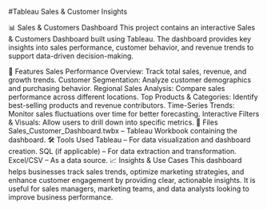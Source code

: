#Tableau Sales & Customer Insights

📊 Sales & Customers Dashboard
This project contains an interactive Sales & Customers Dashboard built using Tableau. The dashboard provides key insights into sales performance, customer behavior, and revenue trends to support data-driven decision-making.

🚀 Features
Sales Performance Overview: Track total sales, revenue, and growth trends.
Customer Segmentation: Analyze customer demographics and purchasing behavior.
Regional Sales Analysis: Compare sales performance across different locations.
Top Products & Categories: Identify best-selling products and revenue contributors.
Time-Series Trends: Monitor sales fluctuations over time for better forecasting.
Interactive Filters & Visuals: Allow users to drill down into specific metrics.
📂 Files
Sales_Customer_Dashboard.twbx – Tableau Workbook containing the dashboard.
🛠️ Tools Used
Tableau – For data visualization and dashboard creation.
SQL (if applicable) – For data extraction and transformation.
Excel/CSV – As a data source.
📈 Insights & Use Cases
This dashboard helps businesses track sales trends, optimize marketing strategies, and enhance customer engagement by providing clear, actionable insights. It is useful for sales managers, marketing teams, and data analysts looking to improve business performance.
